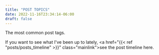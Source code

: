 ```yaml
---
title: "POST TOPICS"
date: 2022-11-16T23:34:14-06:00
draft: false
---
```


The most common post tags.

If you want to see what I've been up to lately, <a href="{{< ref "posts/posts_timeline" >}}" class="mainlink"><span class="themecolor">see the post timeline here</span></a>.


